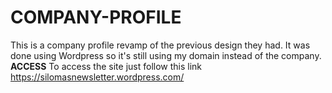 # COMPANY-PROFILE
This is a company profile revamp of the previous design
they had. It was done using Wordpress so it's still using 
my domain instead of the company.<br>
**ACCESS**
To access the site just follow this link
https://silomasnewsletter.wordpress.com/
